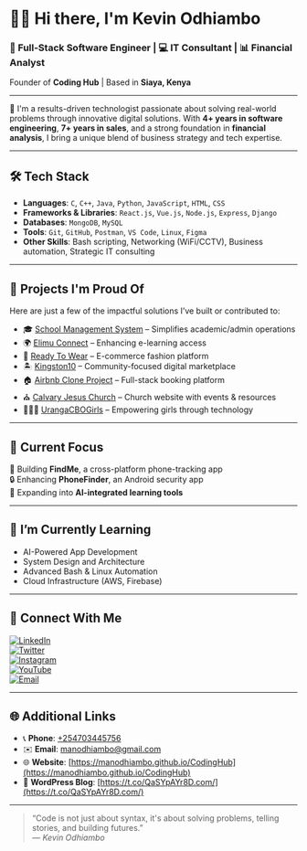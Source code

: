 # 👋🏾 Hi there, I'm Kevin Odhiambo

### 🚀 Full-Stack Software Engineer | 💻 IT Consultant | 📊 Financial Analyst  
Founder of **Coding Hub** | Based in **Siaya, Kenya**

---

🔧 I'm a results-driven technologist passionate about solving real-world problems through innovative digital solutions. With **4+ years in software engineering**, **7+ years in sales**, and a strong foundation in **financial analysis**, I bring a unique blend of business strategy and tech expertise.

---

## 🛠️ Tech Stack

- **Languages**: `C`, `C++`, `Java`, `Python`, `JavaScript`, `HTML`, `CSS`
- **Frameworks & Libraries**: `React.js`, `Vue.js`, `Node.js`, `Express`, `Django`
- **Databases**: `MongoDB`, `MySQL`
- **Tools**: `Git`, `GitHub`, `Postman`, `VS Code`, `Linux`, `Figma`
- **Other Skills**: Bash scripting, Networking (WiFi/CCTV), Business automation, Strategic IT consulting

---

## 💼 Projects I'm Proud Of

Here are just a few of the impactful solutions I’ve built or contributed to:

- 🎓 [School Management System](https://github.com/manodhiambo/school_management_system) – Simplifies academic/admin operations  
- 🌍 [Elimu Connect](https://github.com/manodhiambo/elimu_connect) – Enhancing e-learning access  
- 👗 [Ready To Wear](https://github.com/manodhiambo/ready_to_wear) – E-commerce fashion platform  
- 🏝️ [Kingston10](https://github.com/manodhiambo/Kingston) – Community-focused digital marketplace  
- 🏠 [Airbnb Clone Project](https://github.com/manodhiambo/airbnb-clone-project) – Full-stack booking platform  
- ⛪ [Calvary Jesus Church](https://github.com/manodhiambo/Calvary_Jesus_Church) – Church website with events & resources  
- 👩🏾‍🎓 [UrangaCBOGirls](https://github.com/manodhiambo/UrangaCBOGirls) – Empowering girls through technology  

---

## 📌 Current Focus

🔨 Building **FindMe**, a cross-platform phone-tracking app  
🔒 Enhancing **PhoneFinder**, an Android security app  
🧠 Expanding into **AI-integrated learning tools**

---

## 🧠 I’m Currently Learning

- AI-Powered App Development  
- System Design and Architecture  
- Advanced Bash & Linux Automation  
- Cloud Infrastructure (AWS, Firebase)

---

## 🤳 Connect With Me

[![LinkedIn](https://img.shields.io/badge/LinkedIn-blue?logo=linkedin)](https://linkedin.com/in/manodhiambo)  
[![Twitter](https://img.shields.io/badge/Twitter-1DA1F2?logo=twitter&logoColor=white)](https://twitter.com/kevinodhiambo)  
[![Instagram](https://img.shields.io/badge/Instagram-E4405F?logo=instagram&logoColor=white)](https://www.instagram.com/kevinodhiambo/)  
[![YouTube](https://img.shields.io/badge/YouTube-FF0000?logo=youtube&logoColor=white)](https://www.youtube.com/@kevinodhiambo7939)  
[![Email](https://img.shields.io/badge/Email-manodhiambo@gmail.com-blue?logo=gmail)](mailto:manodhiambo@gmail.com)

---

## 🌐 Additional Links

- 📞 **Phone**: [+254703445756](tel:+254703445756)  
- ✉️ **Email**: [manodhiambo@gmail.com](mailto:manodhiambo@gmail.com)  
- 🌐 **Website**: [https://manodhiambo.github.io/CodingHub](https://manodhiambo.github.io/CodingHub)  
- 📖 **WordPress Blog**: [https://t.co/QaSYpAYr8D.com/](https://t.co/QaSYpAYr8D.com/)  

---

> “Code is not just about syntax, it's about solving problems, telling stories, and building futures.”  
― *Kevin Odhiambo*

